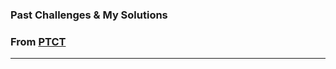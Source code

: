 ### Past Challenges &amp; My Solutions

### From [PTCT](https://pctc.cuttle.org/index.php?action=user_competitions)
----
